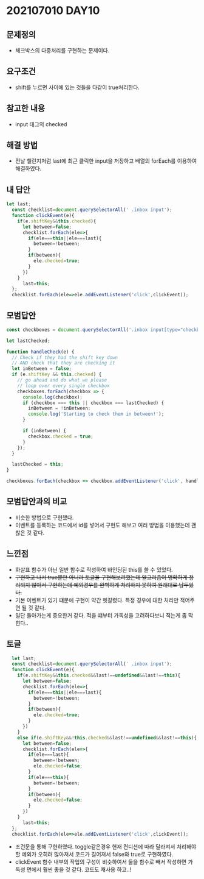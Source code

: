 # 202107010 DAY10

## 문제정의
* 체크박스의 다중처리를 구현하는 문제이다.

## 요구조건
* shift를 누르면 사이에 있는 것들을 다같이 true처리한다.

## 참고한 내용
* input 태그의 checked


## 해결 방법
* 전날 챌린지처럼 last에 최근 클릭한 input을 저장하고 배열의 forEach를 이용하여 해결하였다.


## 내 답안
```javascript
let last;
  const checklist=document.querySelectorAll(' .inbox input');
  function clickEvent(e){
    if(e.shiftKey&&this.checked){
      let between=false;
      checklist.forEach(ele=>{
        if(ele===this||ele===last){
          between=!between;
        }
        if(between){
          ele.checked=true;
        }
      })
    }
      last=this;
  };
  checklist.forEach(ele=>ele.addEventListener('click',clickEvent));
```

## 모범답안
```javascript
const checkboxes = document.querySelectorAll('.inbox input[type="checkbox"]');

let lastChecked;

function handleCheck(e) {
  // Check if they had the shift key down
  // AND check that they are checking it
  let inBetween = false;
  if (e.shiftKey && this.checked) {
    // go ahead and do what we please
    // loop over every single checkbox
    checkboxes.forEach(checkbox => {
      console.log(checkbox);
      if (checkbox === this || checkbox === lastChecked) {
        inBetween = !inBetween;
        console.log('Starting to check them in between!');
      }

      if (inBetween) {
        checkbox.checked = true;
      }
    });
  }

  lastChecked = this;
}

checkboxes.forEach(checkbox => checkbox.addEventListener('click', handleCheck));
```

## 모범답안과의 비교
* 비슷한 방법으로 구현했다.
* 이벤트를 등록하는 코드에서 id를 넣어서 구현도 해보고 여러 방법을 이용했는데 괜찮은 것 같다.

## 느낀점
* 화살표 함수가 아닌 일반 함수로 작성하여 바인딩된 this를 쓸 수 있었다.  
* ~~구현하고 나서 true뿐만 아니라 토글을 구현해보려했는데 알고리즘이 명확하게 정리되지 않아서 구현하는데 예외경우를 완벽하게 처리하지 못하여 원래대로 납두었다.~~
* 기본 이벤트가 있기 떄문에 구현이 약간 헷갈렸다. 특정 경우에 대한 처리만 적어주면 될 것 같다.
* 일단 돌아가는게 중요한거 같다. 적을 떄부터 가독성을 고려하다보니 적는게 좀 막힌다..


## 토글
```javascript
  let last;
  const checklist=document.querySelectorAll(' .inbox input');
  function clickEvent(e){
    if(e.shiftKey&&this.checked&&last!==undefined&&last!==this){
      let between=false;
      checklist.forEach(ele=>{
        if(ele===this||ele===last){
          between=!between;
        }
        if(between){
          ele.checked=true;
        }
      })
    }
    else if(e.shiftKey&&!this.checked&&last!==undefined&&last!==this){
      let between=false;
      checklist.forEach(ele=>{
        if(ele===last){
          between=!between;
          ele.checked=false;
        }
        if(ele===this){
          between=!between;
        }
        if(between){
          ele.checked=false;
        }
      })
    }
      last=this;
  };
  checklist.forEach(ele=>ele.addEventListener('click',clickEvent));
```
* 조건문을 통해 구현하였다. toggle같은경우 현재 컨디션에 따라 달라져서 처리해야할 예외가 오히려 많아져서 코드가 길어져서 false와 true로 구현하였다.
* clickEvent 함수 내부의 작업의 구성이 비슷하여서 둘을 함수로 빼서 작성하면 가독성 면에서 훨씬 좋을 것 같다. 코드도 재사용 하고..!
